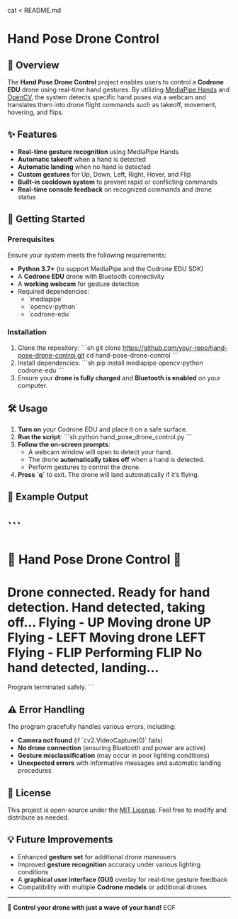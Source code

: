 cat <<EOF > README.md
# Hand Pose Drone Control

## 📖 Overview
The **Hand Pose Drone Control** project enables users to control a **Codrone EDU** drone using real-time hand gestures. By utilizing [MediaPipe Hands](https://google.github.io/mediapipe/solutions/hands) and [OpenCV](https://opencv.org/), the system detects specific hand poses via a webcam and translates them into drone flight commands such as takeoff, movement, hovering, and flips.

## ✨ Features
- **Real-time gesture recognition** using MediaPipe Hands
- **Automatic takeoff** when a hand is detected
- **Automatic landing** when no hand is detected
- **Custom gestures** for Up, Down, Left, Right, Hover, and Flip
- **Built-in cooldown system** to prevent rapid or conflicting commands
- **Real-time console feedback** on recognized commands and drone status

## 🚀 Getting Started

### Prerequisites
Ensure your system meets the following requirements:
- **Python 3.7+** (to support MediaPipe and the Codrone EDU SDK)
- A **Codrone EDU** drone with Bluetooth connectivity
- A **working webcam** for gesture detection
- Required dependencies:
  - \`mediapipe\`
  - \`opencv-python\`
  - \`codrone-edu\`

### Installation
1. Clone the repository:
   \`\`\`sh
   git clone https://github.com/your-repo/hand-pose-drone-control.git
   cd hand-pose-drone-control
   \`\`\`
2. Install dependencies:
   \`\`\`sh
   pip install mediapipe opencv-python codrone-edu
   \`\`\`
3. Ensure your **drone is fully charged** and **Bluetooth is enabled** on your computer.

## 🛠 Usage
1. **Turn on** your Codrone EDU and place it on a safe surface.
2. **Run the script**:
   \`\`\`sh
   python hand_pose_drone_control.py
   \`\`\`
3. **Follow the on-screen prompts**:
   - A webcam window will open to detect your hand.
   - The drone **automatically takes off** when a hand is detected.
   - Perform gestures to control the drone.
4. **Press \`q\`** to exit. The drone will land automatically if it’s flying.

## 🎨 Example Output
\`\`\`
==================================================
🚀 Hand Pose Drone Control 🚀
==================================================

Drone connected. Ready for hand detection.
Hand detected, taking off...
Flying - UP
Moving drone UP
Flying - LEFT
Moving drone LEFT
Flying - FLIP
Performing FLIP
No hand detected, landing...
==================================================
Program terminated safely.
\`\`\`

## ⚠️ Error Handling
The program gracefully handles various errors, including:
- **Camera not found** (if \`cv2.VideoCapture(0)\` fails)
- **No drone connection** (ensuring Bluetooth and power are active)
- **Gesture misclassification** (may occur in poor lighting conditions)
- **Unexpected errors** with informative messages and automatic landing procedures

## 📜 License
This project is open-source under the [MIT License](https://opensource.org/licenses/MIT). Feel free to modify and distribute as needed.

## 💡 Future Improvements
- Enhanced **gesture set** for additional drone maneuvers
- Improved **gesture recognition** accuracy under various lighting conditions
- A **graphical user interface (GUI)** overlay for real-time gesture feedback
- Compatibility with multiple **Codrone models** or additional drones

---
🎉 **Control your drone with just a wave of your hand!**
EOF
